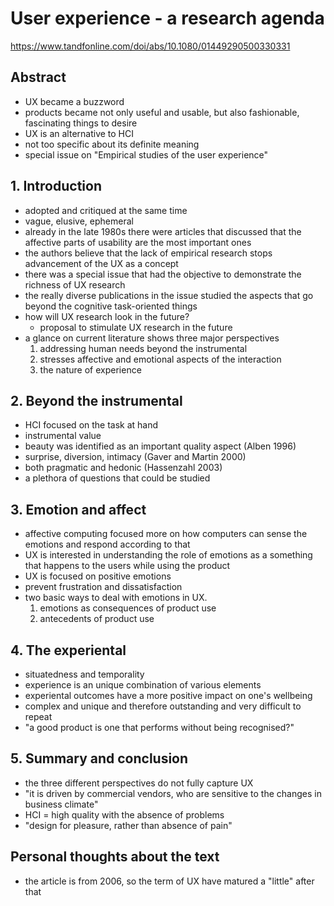 # User experience - a research agenda

https://www.tandfonline.com/doi/abs/10.1080/01449290500330331

## Abstract

- UX became a buzzword
- products became not only useful and usable, but also fashionable, fascinating things to desire
- UX is an alternative to HCI
- not too specific about its definite meaning
- special issue on "Empirical studies of the user experience"

## 1. Introduction

- adopted and critiqued at the same time
- vague, elusive, ephemeral
- already in the late 1980s there were articles that discussed that the affective parts of usability are the most important ones
- the authors believe that the lack of empirical research stops advancement of the UX as a concept
- there was a special issue that had the objective to demonstrate the richness of UX research
- the really diverse publications in the issue studied the aspects that go beyond the cognitive task-oriented things
- how will UX research look in the future?
  - proposal to stimulate UX research in the future
- a glance on current literature shows three major perspectives
  1. addressing human needs beyond the instrumental
  2. stresses affective and emotional aspects of the interaction
  3. the nature of experience

## 2. Beyond the instrumental 

- HCI focused on the task at hand
- instrumental value
- beauty was identified as an important quality aspect (Alben 1996)
- surprise, diversion, intimacy (Gaver and Martin 2000)
- both pragmatic and hedonic (Hassenzahl 2003)
- a plethora of questions that could be studied

## 3. Emotion and affect

- affective computing focused more on how computers can sense the emotions and respond according to that
- UX is interested in understanding the role of emotions as a something that happens to the users while using the product
- UX is focused on positive emotions
- prevent frustration and dissatisfaction
- two basic ways to deal with emotions in UX.
  1. emotions as consequences of product use
  2. antecedents of product use  

## 4. The experiental

- situatedness and temporality
- experience is an unique combination of various elements
- experiental outcomes have a more positive impact on one's wellbeing
- complex and unique and therefore outstanding and very difficult to repeat
- "a good product is one that performs without being recognised?"

## 5. Summary and conclusion

- the three different perspectives do not fully capture UX
- "it is driven by commercial vendors, who are sensitive to the changes in business climate"
- HCI = high quality with the absence of problems
- "design for pleasure, rather than absence of pain"

## Personal thoughts about the text

- the article is from 2006, so the term of UX have matured a "little" after that
